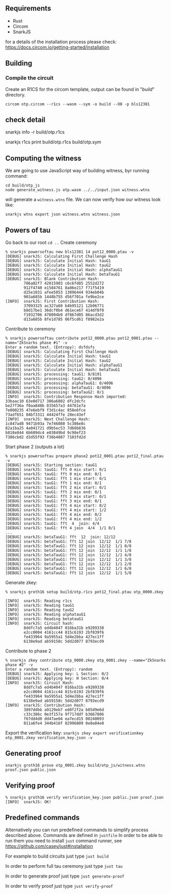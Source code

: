 ## Requirements
* Rust
* Circom
* SnarkJS

for a details of the installation process please check: https://docs.circom.io/getting-started/installation

## Building

### Compile the circuit
Create an R1CS for the circom template, output can be found in "*build*" directory.
```
circom otp.circom --r1cs --wasm --sym -o build --O0 -p bls12381
```

## check detail
snarkjs info -r build/otp.r1cs

snarkjs r1cs print build/otp.r1cs build/otp.sym


## Computing the witness
We are going to use JavaScript way of building witness, byr running command:
```
cd build/otp_js
node generate_witness.js otp.wasm ../../input.json witness.wtns

```
will generate a `witness.wtns` file. We can now verify how our witness look like:

```
snarkjs wtns export json witness.wtns witness.json
```

## Powers of tau
Go back to our root
`cd ..`
Create ceremony
```
% snarkjs powersoftau new bls12381 14 pot12_0000.ptau -v
[DEBUG] snarkJS: Calculating First Challenge Hash
[DEBUG] snarkJS: Calculate Initial Hash: tauG1
[DEBUG] snarkJS: Calculate Initial Hash: tauG2
[DEBUG] snarkJS: Calculate Initial Hash: alphaTauG1
[DEBUG] snarkJS: Calculate Initial Hash: betaTauG1
[DEBUG] snarkJS: Blank Contribution Hash:
		786a02f7 42015903 c6c6fd85 2552d272
		912f4740 e1584761 8a86e217 f71f5419
		d25e1031 afee5853 13896444 934eb04b
		903a685b 1448b755 d56f701a fe9be2ce
[INFO]  snarkJS: First Contribution Hash:
		37093325 ac327a60 b4b95121 12b96771
		b8d17be1 36dcf0b4 d61ece67 414df8f0
		f1932706 478094b9 df867d05 86acd3d2
		d13a685b 8fe1d785 06f5cd61 f8982e2a
```
Contribute to ceremony
```
% snarkjs powersoftau contribute pot12_0000.ptau pot12_0001.ptau --name="ZkSnarks phase #1" -v
Enter a random text. (Entropy): dsfdsfs
[DEBUG] snarkJS: Calculating First Challenge Hash
[DEBUG] snarkJS: Calculate Initial Hash: tauG1
[DEBUG] snarkJS: Calculate Initial Hash: tauG2
[DEBUG] snarkJS: Calculate Initial Hash: alphaTauG1
[DEBUG] snarkJS: Calculate Initial Hash: betaTauG1
[DEBUG] snarkJS: processing: tauG1: 0/8191
[DEBUG] snarkJS: processing: tauG2: 0/4096
[DEBUG] snarkJS: processing: alphaTauG1: 0/4096
[DEBUG] snarkJS: processing: betaTauG1: 0/4096
[DEBUG] snarkJS: processing: betaTauG2: 0/1
[INFO]  snarkJS: Contribution Response Hash imported:
33baac10 63e0d717 386a6802 dfc2dcfc
be27f36a f0aa848b 035657a3 44761e7a
7e000235 47e6ebf9 f3d1c4ac 858e6fce
73adf651 04bf3311 44424ffe 28ec43ef
[INFO]  snarkJS: Next Challenge Hash:
1c847ad8 9471b93a 7e746080 5c386e8c
82a1ba25 4a041721 d9b5ec53 7d68b836
b818e844 6b609dc4 e03849bd 9c98ef23
7386cbd2 d3d55f93 f36b4087 7103fd2d
```


Start phase 2 (outputs a lot)
```
% snarkjs powersoftau prepare phase2 pot12_0001.ptau pot12_final.ptau -v
[DEBUG] snarkJS: Starting section: tauG1
[DEBUG] snarkJS: tauG1: fft 0 mix start: 0/1
[DEBUG] snarkJS: tauG1: fft 0 mix end: 0/1
[DEBUG] snarkJS: tauG1: fft 1 mix start: 0/1
[DEBUG] snarkJS: tauG1: fft 1 mix end: 0/1
[DEBUG] snarkJS: tauG1: fft 2 mix start: 0/1
[DEBUG] snarkJS: tauG1: fft 2 mix end: 0/1
[DEBUG] snarkJS: tauG1: fft 3 mix start: 0/1
[DEBUG] snarkJS: tauG1: fft 3 mix end: 0/1
[DEBUG] snarkJS: tauG1: fft 4 mix start: 0/2
[DEBUG] snarkJS: tauG1: fft 4 mix start: 1/2
[DEBUG] snarkJS: tauG1: fft 4 mix end: 0/2
[DEBUG] snarkJS: tauG1: fft 4 mix end: 1/2
[DEBUG] snarkJS: tauG1: fft  4  join: 4/4
[DEBUG] snarkJS: tauG1: fft 4 join  4/4  1/1 0/1
...
[DEBUG] snarkJS: betaTauG1: fft  12  join: 12/12
[DEBUG] snarkJS: betaTauG1: fft 12 join  12/12  1/1 7/8
[DEBUG] snarkJS: betaTauG1: fft 12 join  12/12  1/1 0/8
[DEBUG] snarkJS: betaTauG1: fft 12 join  12/12  1/1 1/8
[DEBUG] snarkJS: betaTauG1: fft 12 join  12/12  1/1 4/8
[DEBUG] snarkJS: betaTauG1: fft 12 join  12/12  1/1 3/8
[DEBUG] snarkJS: betaTauG1: fft 12 join  12/12  1/1 2/8
[DEBUG] snarkJS: betaTauG1: fft 12 join  12/12  1/1 6/8
[DEBUG] snarkJS: betaTauG1: fft 12 join  12/12  1/1 5/8
```

Generate zkey:
```
% snarkjs groth16 setup build/otp.r1cs pot12_final.ptau otp_0000.zkey

[INFO]  snarkJS: Reading r1cs
[INFO]  snarkJS: Reading tauG1
[INFO]  snarkJS: Reading tauG2
[INFO]  snarkJS: Reading alphatauG1
[INFO]  snarkJS: Reading betatauG1
[INFO]  snarkJS: Circuit hash:
		8ddfc7a5 ed4b4047 016ba31b e9209338
		e2cc0004 4161cc44 815c6193 2bf839f6
		fe433964 9a5955a1 5d4e2bba 427ec1ff
		6138e9ad ab59158c 5dd2d077 8793ecd9
```

Contribute to phase 2
```
% snarkjs zkey contribute otp_0000.zkey otp_0001.zkey --name="ZkSnarks phase #2" -v
Enter a random text. (Entropy): random
[DEBUG] snarkJS: Applying key: L Section: 0/2
[DEBUG] snarkJS: Applying key: H Section: 0/4
[INFO]  snarkJS: Circuit Hash:
		8ddfc7a5 ed4b4047 016ba31b e9209338
		e2cc0004 4161cc44 815c6193 2bf839f6
		fe433964 9a5955a1 5d4e2bba 427ec1ff
		6138e9ad ab59158c 5dd2d077 8793ecd9
[INFO]  snarkJS: Contribution Hash:
		3897ddbb a9129eb7 ed0f2f2a b85d9e6d
		c33c386c 0e3f157a 9f717ddf b3667806
		f67dd4d0 dd47ae04 ea7ecd15 00240093
		011a6fe4 344b416f 82996809 0e0a04e0
```

Export the verification key:
`snarkjs zkey export verificationkey otp_0001.zkey verification_key.json -v`


## Generating proof
`snarkjs groth16 prove otp_0001.zkey build/otp_js/witness.wtns proof.json public.json`

## Verifying proof
```
% snarkjs groth16 verify verification_key.json public.json proof.json
[INFO]  snarkJS: OK!
```

## Predefined commands

Alternatively you can run predefined commands to simplify process described above.
Commands are defined in `justfile`
In order to be able to run them you need to install `just` command runner, see https://github.com/casey/just#installation

For example to build circuits just type `just build`

In order to perform full tau ceremony just type `just tau`

In order to generate proof just type `just generate-proof`

In order to verify proof just type `just verify-proof`
